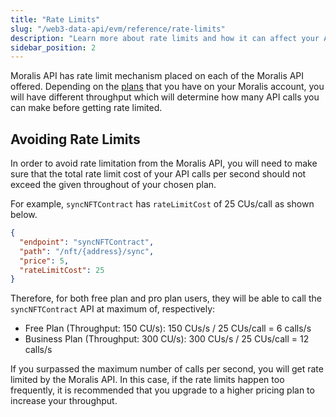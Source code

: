 ```yaml
---
title: "Rate Limits"
slug: "/web3-data-api/evm/reference/rate-limits"
description: "Learn more about rate limits and how it can affect your API usage."
sidebar_position: 2
---
```


Moralis API has rate limit mechanism placed on each of the Moralis API offered. Depending on the [plans](https://moralis.io/pricing/) that you have on your Moralis account, you will have different throughput which will determine how many API calls you can make before getting rate limited.

## Avoiding Rate Limits

In order to avoid rate limitation from the Moralis API, you will need to make sure that the total rate limit cost of your API calls per second should not exceed the given throughout of your chosen plan.

For example, `syncNFTContract` has `rateLimitCost` of 25 CUs/call as shown below.

```json
{
  "endpoint": "syncNFTContract",
  "path": "/nft/{address}/sync",
  "price": 5,
  "rateLimitCost": 25
}
```

Therefore, for both free plan and pro plan users, they will be able to call the `syncNFTContract` API at maximum of, respectively:

- Free Plan (Throughput: 150 CU/s): 150 CUs/s / 25 CUs/call = 6 calls/s
- Business Plan (Throughput: 300 CU/s): 300 CUs/s / 25 CUs/call = 12 calls/s

If you surpassed the maximum number of calls per second, you will get rate limited by the Moralis API. In this case, if the rate limits happen too frequently, it is recommended that you upgrade to a higher pricing plan to increase your throughput.
